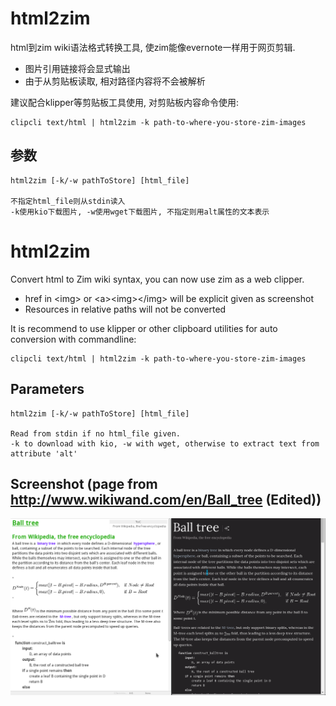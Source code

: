 html2zim
=======
html到zim wiki语法格式转换工具, 使zim能像evernote一样用于网页剪辑.

* 图片引用链接将会显式输出
* 由于从剪贴板读取, 相对路径内容将不会被解析

建议配合klipper等剪贴板工具使用, 对剪贴板内容命令使用:

    clipcli text/html | html2zim -k path-to-where-you-store-zim-images
    
参数
-----

    html2zim [-k/-w pathToStore] [html_file]
    
    不指定html_file则从stdin读入
    -k使用kio下载图片, -w使用wget下载图片, 不指定则用alt属性的文本表示

html2zim
=======
Convert html to Zim wiki syntax, you can now use zim as a web clipper.

* href in \<img> or \<a>\<img>\</img> will be explicit given as screenshot
* Resources in relative paths will not be converted

It is recommend to use klipper or other clipboard utilities for auto conversion with commandline:

    clipcli text/html | html2zim -k path-to-where-you-store-zim-images
    
Parameters
-----

    html2zim [-k/-w pathToStore] [html_file]
    
    Read from stdin if no html_file given.
    -k to download with kio, -w with wget, otherwise to extract text from attribute 'alt'
    
    
Screenshot (page from http://www.wikiwand.com/en/Ball_tree (Edited))
----
![Screenshot](./ss.png)
